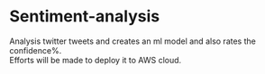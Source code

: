 # Sentiment-analysis
Analysis twitter tweets and creates an ml model and also rates the confidence%.<br>
Efforts will be made to deploy it to AWS cloud.

